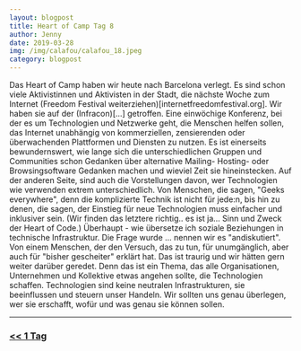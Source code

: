 ```yaml
---
layout: blogpost
title: Heart of Camp Tag 8
author: Jenny
date: 2019-03-28
img: /img/calafou/calafou_18.jpeg
category: blogpost
---
```


Das Heart of Camp haben wir heute nach Barcelona verlegt. Es sind schon viele Aktivistinnen und Aktivisten in der Stadt, die nächste Woche zum Internet (Freedom Festival weiterziehen)[internetfreedomfestival.org]. Wir haben sie auf der (Infracon)[...] getroffen. Eine einwöchige Konferenz, bei der es um Technologien und Netzwerke geht, die Menschen helfen sollen, das Internet unabhängig von kommerziellen, zensierenden oder überwachenden Plattformen und Diensten zu nutzen. Es ist einerseits bewundernswert, wie lange sich die unterschiedlichen Gruppen und Communities schon Gedanken über alternative Mailing- Hosting- oder Browsingsoftware Gedanken machen und wieviel Zeit sie hineinstecken. Auf der anderen Seite, sind auch die Vorstellungen davon, wer Technologien wie verwenden extrem unterschiedlich. Von Menschen, die sagen, "Geeks everywhere", denn die komplizierte Technik ist nicht für jede:n, bis hin zu denen, die sagen, der Einstieg für neue Technologien muss einfacher und inklusiver sein. (Wir finden das letztere richtig.. es ist ja... Sinn und Zweck der Heart of Code.) Überhaupt - wie übersetze ich soziale Beziehungen in technische Infrastruktur. Die Frage wurde ... nennen wir es "andiskutiert". Von einem Menschen, der den Versuch, das zu tun, für unumgänglich, aber auch für "bisher gescheiter" erklärt hat. Das ist traurig und wir hätten gern weiter darüber geredet. Denn das ist ein Thema, das alle Organisationen, Unternehmen und Kollektive etwas angehen sollte, die Technologien schaffen. Technologien sind keine neutralen Infrastrukturen, sie beeinflussen und steuern unser Handeln. Wir sollten uns genau überlegen, wer sie erschafft, wofür und was genau sie können sollen.

***

### [<< 1 Tag](/calafou_27)
